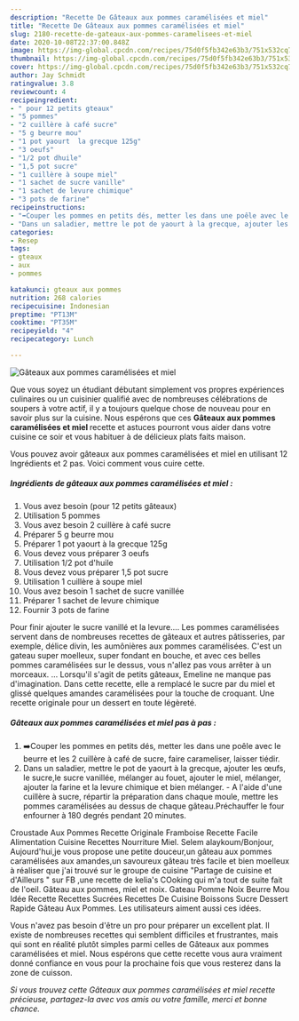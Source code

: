 ```yaml
---
description: "Recette De Gâteaux aux pommes caramélisées et miel"
title: "Recette De Gâteaux aux pommes caramélisées et miel"
slug: 2180-recette-de-gateaux-aux-pommes-caramelisees-et-miel
date: 2020-10-08T22:37:00.848Z
image: https://img-global.cpcdn.com/recipes/75d0f5fb342e63b3/751x532cq70/gateaux-aux-pommes-caramelisees-et-miel-photo-principale-de-la-recette.jpg
thumbnail: https://img-global.cpcdn.com/recipes/75d0f5fb342e63b3/751x532cq70/gateaux-aux-pommes-caramelisees-et-miel-photo-principale-de-la-recette.jpg
cover: https://img-global.cpcdn.com/recipes/75d0f5fb342e63b3/751x532cq70/gateaux-aux-pommes-caramelisees-et-miel-photo-principale-de-la-recette.jpg
author: Jay Schmidt
ratingvalue: 3.8
reviewcount: 4
recipeingredient:
- " pour 12 petits gteaux"
- "5 pommes"
- "2 cuillère à café sucre"
- "5 g beurre mou"
- "1 pot yaourt  la grecque 125g"
- "3 oeufs"
- "1/2 pot dhuile"
- "1,5 pot sucre"
- "1 cuillère à soupe miel"
- "1 sachet de sucre vanille"
- "1 sachet de levure chimique"
- "3 pots de farine"
recipeinstructions:
- "➡️Couper les pommes en petits dés, metter les dans une poêle avec le beurre et les 2 cuillère à café de sucre, faire carameliser, laisser tiédir."
- "Dans un saladier, mettre le pot de yaourt à la grecque, ajouter les œufs, le sucre,le sucre vanillée, mélanger au fouet, ajouter le miel, mélanger, ajouter la farine et la levure chimique et bien mélanger. A l&#39;aide d&#39;une cuillère à sucre, répartir la préparation dans chaque moule, mettre les pommes caramélisées au dessus de chaque gâteau.Préchauffer le four enfourner à 180 degrés pendant 20 minutes."
categories:
- Resep
tags:
- gteaux
- aux
- pommes

katakunci: gteaux aux pommes 
nutrition: 268 calories
recipecuisine: Indonesian
preptime: "PT13M"
cooktime: "PT35M"
recipeyield: "4"
recipecategory: Lunch

---
```



![Gâteaux aux pommes caramélisées et miel](https://img-global.cpcdn.com/recipes/75d0f5fb342e63b3/751x532cq70/gateaux-aux-pommes-caramelisees-et-miel-photo-principale-de-la-recette.jpg)

Que vous soyez un étudiant débutant simplement vos propres expériences culinaires ou un cuisinier qualifié avec de nombreuses célébrations de soupers à votre actif, il y a toujours quelque chose de nouveau pour en savoir plus sur la cuisine. Nous espérons que ces <strong> Gâteaux aux pommes caramélisées et miel </strong> recette et astuces pourront vous aider dans votre cuisine ce soir et vous habituer à de délicieux plats faits maison.

<!--inarticleads1-->

Vous pouvez avoir gâteaux aux pommes caramélisées et miel en utilisant 12 Ingrédients et 2 pas. Voici comment vous cuire cette.

##### Ingrédients de gâteaux aux pommes caramélisées et miel :

1. Vous avez besoin  (pour 12 petits gâteaux)
1. Utilisation 5 pommes
1. Vous avez besoin 2 cuillère à café sucre
1. Préparer 5 g beurre mou
1. Préparer 1 pot yaourt à la grecque 125g
1. Vous devez vous préparer 3 oeufs
1. Utilisation 1/2 pot d&#39;huile
1. Vous devez vous préparer 1,5 pot sucre
1. Utilisation 1 cuillère à soupe miel
1. Vous avez besoin 1 sachet de sucre vanillée
1. Préparer 1 sachet de levure chimique
1. Fournir 3 pots de farine


Pour finir ajouter le sucre vanillé et la levure.… Les pommes caramélisées servent dans de nombreuses recettes de gâteaux et autres pâtisseries, par exemple, délice divin, les aumônières aux pommes caramélisées. C&#39;est un gateau super moelleux, super fondant en bouche, et avec ces belles pommes caramélisées sur le dessus, vous n&#39;allez pas vous arrêter à un morceaux. … Lorsqu&#39;il s&#39;agit de petits gâteaux, Emeline ne manque pas d&#39;imagination. Dans cette recette, elle a remplacé le sucre par du miel et glissé quelques amandes caramélisées pour la touche de croquant. Une recette originale pour un dessert en toute légèreté. 

<!--inarticleads2-->

##### Gâteaux aux pommes caramélisées et miel pas à pas :

1. ➡️Couper les pommes en petits dés, metter les dans une poêle avec le beurre et les 2 cuillère à café de sucre, faire carameliser, laisser tiédir.
1. Dans un saladier, mettre le pot de yaourt à la grecque, ajouter les œufs, le sucre,le sucre vanillée, mélanger au fouet, ajouter le miel, mélanger, ajouter la farine et la levure chimique et bien mélanger. - A l&#39;aide d&#39;une cuillère à sucre, répartir la préparation dans chaque moule, mettre les pommes caramélisées au dessus de chaque gâteau.Préchauffer le four enfourner à 180 degrés pendant 20 minutes.


Croustade Aux Pommes Recette Originale Framboise Recette Facile Alimentation Cuisine Recettes Nourriture Miel. Selem alaykoum/Bonjour, Aujourd&#39;hui,je vous propose une petite douceur,un gâteau aux pommes caramélisées aux amandes,un savoureux gâteau très facile et bien moelleux à réaliser que j&#39;ai trouvé sur le groupe de cuisine &#34;Partage de cuisine et d&#39;Ailleurs &#34; sur FB ,une recette de kelia&#39;s COoking qui m&#39;a tout de suite fait de l&#39;oeil. Gâteau aux pommes, miel et noix. Gateau Pomme Noix Beurre Mou Idée Recette Recettes Sucrées Recettes De Cuisine Boissons Sucre Dessert Rapide Gâteau Aux Pommes. Les utilisateurs aiment aussi ces idées. 

<!--inarticleads1-->

<p>
Vous n'avez pas besoin d'être un pro pour préparer un excellent plat. Il existe de nombreuses recettes qui semblent difficiles et frustrantes, mais qui sont en réalité plutôt simples parmi celles de Gâteaux aux pommes caramélisées et miel. Nous espérons que cette recette vous aura vraiment donné confiance en vous pour la prochaine fois que vous resterez dans la zone de cuisson.
</p>

<p>
<i>Si vous trouvez cette Gâteaux aux pommes caramélisées et miel recette précieuse, partagez-la avec vos amis ou votre famille, merci et bonne chance.</i>
</p>
